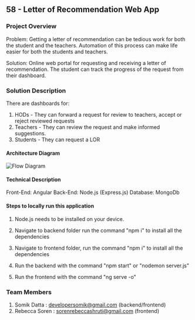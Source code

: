 ## 58 - Letter of Recommendation Web App

### Project Overview

Problem: Getting a letter of recommendation can be tedious work for both the student and the teachers.
Automation of this process can make life easier for both the students and teachers.

Solution: Online web portal for requesting and receiving a letter of recommendation. The student can track the progress of the request from their dashboard.


### Solution Description

There are dashboards for:

1. HODs - They can forward a request for review to teachers, accept or reject reviewed requests
2. Teachers - They can review the request and make informed suggestions.
3. Students - They can request a LOR

#### Architecture Diagram

![Flow Diagram](https://i.imgur.com/5LEL5dT.png)

#### Technical Description

Front-End: Angular
Back-End: Node.js (Express.js)
Database: MongoDb

#### Steps to locally run this application

1. Node.js needs to be installed on your device.
2. Navigate to backend folder run the command "npm i" to install all the dependencies
3. Navigate to frontend folder, run the command "npm i" to install all the dependencies

4. Run the backend with the command "npm start" or "nodemon server.js"
5. Run the frontend with the command "ng serve -o"

### Team Members

1. Somik Datta : developersomik@gmail.com (backend/frontend)
2. Rebecca Soren : sorenrebeccashruti@gmail.com (frontend)
